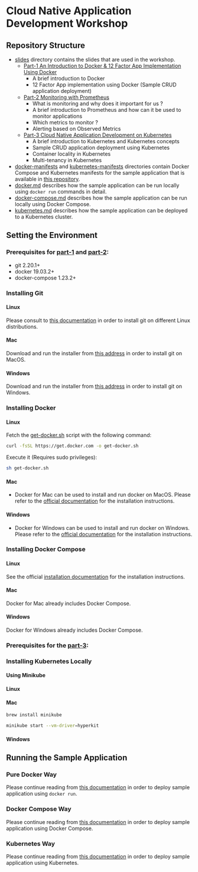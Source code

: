 # Cloud Native Application Development Workshop

## Repository Structure

- [slides](./slides) directory contains the slides that are used in the workshop.
    - [Part-1 An Introduction to Docker & 12 Factor App Implementation Using Docker](./slides/part-1.pdf)
        - A brief introduction to Docker
        - 12 Factor App implementation using Docker (Sample CRUD application deployment)
    - [Part-2 Monitoring with Prometheus](./slides/part-2.pdf)
        - What is monitoring and why does it important for us ?
        - A brief introduction to Prometheus and how can it be used to monitor applications
        - Which metrics to monitor ?
        - Alerting based on Observed Metrics
    - [Part-3 Cloud Native Application Development on Kubernetes](./slides/part-3.pdf)
        - A brief introduction to Kubernetes and Kubernetes concepts
        - Sample CRUD application deployment using Kubernetes
        - Container locality in Kubernetes
        - Multi-tenancy in Kubernetes
- [docker-manifests](./docker-manifests) and [kubernetes-manifests](./kubernetes-manifests) directories contain Docker Compose and Kubernetes manifests for the sample application that is available in [this repository](https://github.com/cemalunal/sample-crud-app).
- [docker.md](./docker.md) describes how the sample application can be run locally using `docker run` commands in detail.
- [docker-compose.md](./docker-compose.md) describes how the sample application can be run locally using Docker Compose.
- [kubernetes.md](./kubernetes.md) describes how the sample application can be deployed to a Kubernetes cluster.

## Setting the Environment

### Prerequisites for [part-1](./slides/part-1.pdf) and [part-2](./slides/part-2.pdf):

* git 2.20.1+
* docker 19.03.2+
* docker-compose 1.23.2+

### Installing Git

#### Linux

Please consult to [this documentation](https://git-scm.com/download/linux) in order to install git on different Linux distributions.

#### Mac

Download and run the installer from [this address](https://git-scm.com/download/mac) in order to install git on MacOS.

#### Windows

Download and run the installer from [this address](https://git-scm.com/download/win) in order to install git on Windows.


### Installing Docker

#### Linux
Fetch the [get-docker.sh](https://get.docker.com/) script with the following command:
```bash
curl -fsSL https://get.docker.com -o get-docker.sh
```

Execute it (Requires sudo privileges):

```bash
sh get-docker.sh
```

#### Mac
- Docker for Mac can be used to install and run docker on MacOS. Please refer to the [official documentation](https://docs.docker.com/docker-for-mac/) for the installation instructions.

#### Windows
- Docker for Windows can be used to install and run docker on Windows. Please refer to the [official documentation](https://docs.docker.com/docker-for-windows/) for the installation instructions.


### Installing Docker Compose

#### Linux

See the official [installation documentation](https://docs.docker.com/compose/install/) for the installation instructions.

#### Mac
Docker for Mac already includes Docker Compose.

#### Windows
Docker for Windows already includes Docker Compose.

### Prerequisites for the [part-3](./slides/part-3.pdf):
### Installing Kubernetes Locally

#### Using Minikube

#### Linux


#### Mac

```bash
brew install minikube
```

```bash
minikube start --vm-driver=hyperkit
```

#### Windows

## Running the Sample Application

### Pure Docker Way

Please continue reading from [this documentation](./docker.md) in order to deploy sample application using `docker run`.

### Docker Compose Way

Please continue reading from [this documentation](./docker-compose.md) in order to deploy sample application using Docker Compose.

### Kubernetes Way

Please continue reading from [this documentation](./kubernetes.md) in order to deploy sample application using Kubernetes.
